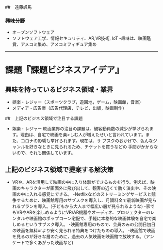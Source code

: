 ##　遠藤颯馬
### 興味分野
- オープンソフトウェア
- ソフトウェア工学、情報セキュリティ、AR,VR技術, IoT
-趣味は、映画鑑賞、アメコミ集め、アメコミフィギュア集め
* * *
# 課題『課題ビジネスアイデア』
## 興味を持っているビジネス領域・業界
- 娯楽・レジャー（スポーツクラブ，遊園地，ゲーム，映画館，音楽）
- メディア・広告業（広告代理店，テレビ，出版，映画制作）

##　上記のビジネス領域で注目する課題
- 娯楽・レジャー
 映画業界の注目の課題は、観客動員数の減少が挙げられます。理由は、自宅で映画を楽>しむ人が増えたせいと言われています。また、コロナの影響も挙げられます。現在は、サ
ブスクのおかげで、色んなジャンルを好きなときに見られるため、チケットを買うなどの
手間がかからないので、それも関係しています。


## 上記のビジネス領域で提案する解決策
- VRや、ARを活用して映画の中に入り体験ができるものを行う。例えば、映画のキャラクターが画面外に飛び出して、観客の近くで動く演出や、その映画の中に入れる感覚にできる。
-Netflixなどのストリーミングサービスと競争するために、映画館専用のサブスクを導入し、月額料金で最新映画が見られるプランを導入。(子どもから大人まで幅広い層が見られるような)
-家でもVRやARを楽しめるようにVR/AR機器やオーディオ、プロジェクターのレンタルや映画館のポップコーン宅配で、手軽に本格的な映画体験を自宅で楽しめるというサブスク導入。
-映画館専用のもので、会員のみの公開日初日の映画を無料orより安く見られる特典をつけたものの導入。
-映画館で映画を見るのが好きな層のために，過去の人気映画を映画館で放映する。（アンケートで多くあがった映画など)
